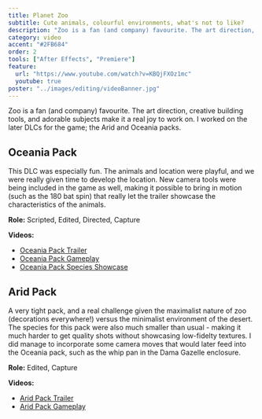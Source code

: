 ```yaml
---
title: Planet Zoo
subtitle: Cute animals, colourful environments, what's not to like?
description: "Zoo is a fan (and company) favourite. The art direction, creative building tools, and adorable subjects make it a real joy to work on. I worked on the later DLCs for the game; the Arid and Oceania packs."
category: video
accent: "#2FB684"
order: 2
tools: ["After Effects", "Premiere"]
feature:
  url: "https://www.youtube.com/watch?v=KBQjFXOz1mc"
  youtube: true
poster: "../images/editing/videoBanner.jpg"
---
```


Zoo is a fan (and company) favourite. The art direction, creative building tools, and adorable subjects make it a real joy to work on. I worked on the later DLCs for the game; the Arid and Oceania packs.

## Oceania Pack

This DLC was especially fun. The animals and location were playful, and we were really given time to develop the location. New camera tools were being included in the game as well, making it possible to bring in motion (such as the 180 bat spin) that really let the trailer showcase the characteristics of the animals.

**Role:** Scripted, Edited, Directed, Capture

**Videos:**

- [Oceania Pack Trailer](https://www.youtube.com/watch?v=KBQjFXOz1mc)
- [Oceania Pack Gameplay](https://www.youtube.com/watch?v=ERPC2iTEz-Q)
- [Oceania Pack Species Showcase](https://www.youtube.com/watch?v=-nprdAsN4qE)

## Arid Pack

A very tight pack, and a real challenge given the maximalist nature of zoo (decorations everywhere!) versus the minimalist environment of the desert. The species for this pack were also much smaller than usual - making it much harder to get quality shots without showcasing low-fidelty textures. I did manage to incorporate some camera moves that would later feed into the Oceania pack, such as the whip pan in the Dama Gazelle enclosure.

**Role:** Edited, Capture

**Videos:**

- [Arid Pack Trailer](https://www.youtube.com/watch?v=c2cY0NoVMC8)
- [Arid Pack Gameplay](https://www.youtube.com/watch?v=YsYsKv67usE)
